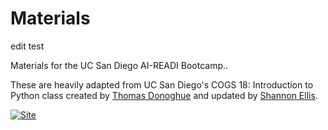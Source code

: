 # Materials
edit test

Materials for the UC San Diego AI-READI Bootcamp..

These are heavily adapted from UC San Diego's COGS 18: Introduction to Python class created by [Thomas Donoghue](https://github.com/TomDonoghue) and updated by [Shannon Ellis](https://github.com/ShanEllis).

[![Site](https://img.shields.io/static/v1.svg?label=website&message=link&color=informational)](https://cogs18.github.io/materials/00-Introduction)